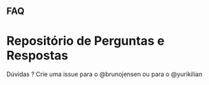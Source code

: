 ## FAQ
# Repositório de Perguntas e Respostas

Dúvidas ? Crie uma issue para o @brunojensen ou para o @yurikilian
